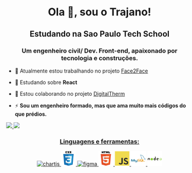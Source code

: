 <h1 align="center">Ola 👋, sou o Trajano!</h1>
<h2 align="center">Estudando na Sao Paulo Tech School</h3>
<h3 align="center">Um engenheiro civil/ Dev. Front-end, apaixonado por tecnologia e construções.</h3>


- 🔭 Atualmente estou trabalhando no projeto [Face2Face](https://github.com/trajanomarcos/FACE2FACE)

- 🌱 Estudando sobre **React**

- 👯 Estou colaborando no projeto [DigitalTherm](https://github.com/PablitoVocci/SPRINT2)

- ⚡ **Sou um engenheiro formado, mas que ama muito mais códigos do que prédios.**

<div align="left">
  <a href="https://github.com/trajanomarcos">
  <img height="170em" src="https://github-readme-stats.vercel.app/api/top-langs/?username=trajanomarcos&layout=compact&langs_count=7&theme=dark"/>
  <img height="170em" src="https://github-readme-stats.vercel.app/api?username=trajanomarcos&show_icons=true&theme=dark&include_all_commits=true&count_private=true"/>
</div>

<h3 align="center">Linguagens e ferramentas:</h3>
<p align="center">
</a><a href="https://www.chartjs.org" target="_blank" rel="noreferrer"> <img src="https://www.chartjs.org/media/logo-title.svg" alt="chartjs" width="40" height="40"/> </a> <a href="https://www.w3schools.com/css/" target="_blank" rel="noreferrer"> <img src="https://raw.githubusercontent.com/devicons/devicon/master/icons/css3/css3-original-wordmark.svg" alt="css3" width="40" height="40"/> </a> <a href="https://www.figma.com/" target="_blank" rel="noreferrer"> <img src="https://www.vectorlogo.zone/logos/figma/figma-icon.svg" alt="figma" width="40" height="40"/> </a> <a href="https://www.w3.org/html/" target="_blank" rel="noreferrer"> <img src="https://raw.githubusercontent.com/devicons/devicon/master/icons/html5/html5-original-wordmark.svg" alt="html5" width="40" height="40"/> </a> <a href="https://developer.mozilla.org/en-US/docs/Web/JavaScript" target="_blank" rel="noreferrer"> <img src="https://raw.githubusercontent.com/devicons/devicon/master/icons/javascript/javascript-original.svg" alt="javascript" width="40" height="40"/> </a> <a href="https://www.mysql.com/" target="_blank" rel="noreferrer"> <img src="https://raw.githubusercontent.com/devicons/devicon/master/icons/mysql/mysql-original-wordmark.svg" alt="mysql" width="40" height="40"/> </a> <a href="https://nodejs.org" target="_blank" rel="noreferrer"> <img src="https://raw.githubusercontent.com/devicons/devicon/master/icons/nodejs/nodejs-original-wordmark.svg" alt="nodejs" width="40" height="40"/> </a> </p>
</p>
